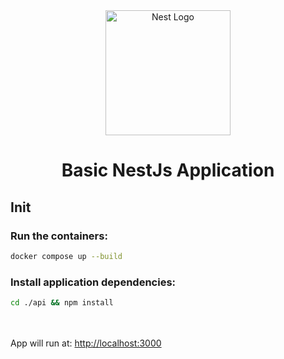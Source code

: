 <p align="center" style="padding-top: 3em">
  <a target="blank"><img src="https://beebit.es/wp-content/uploads/2017/07/marca-sin-bordes.png" width="200" alt="Nest Logo" /></a>
</p>

<h1 align="center">
Basic NestJs Application
</h1>

## Init
### Run the containers:
```bash
docker compose up --build
```

### Install application dependencies:
```bash
cd ./api && npm install
```

<br></br>
App will run at: [http://localhost:3000](http://localhost:3000)
